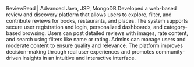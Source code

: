 ReviewRead | Advanced Java, JSP, MongoDB
Developed a web-based review and discovery platform that allows users to explore, filter, and contribute reviews for books, restaurants, and places.
The system supports secure user registration and login, personalized dashboards, and category-based browsing. 
Users can post detailed reviews with images, rate content, and search using filters like name or rating. 
Admins can manage users and moderate content to ensure quality and relevance. 
The platform improves decision-making through real user experiences and promotes community-driven insights in an intuitive and interactive interface.
